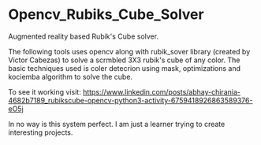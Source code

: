 # Opencv_Rubiks_Cube_Solver
Augmented reality based Rubik's Cube solver. 


The following tools uses opencv along with rubik_sover library (created by Victor Cabezas) to solve a scrmbled 3X3 rubik's cube of any color. The basic techniques used is coler detecrion using mask, optimizations and kociemba algorithm to solve the cube.

To see it working visit:
https://www.linkedin.com/posts/abhay-chirania-4682b7189_rubikscube-opencv-python3-activity-6759418926863589376-eO5j

In no way is this system perfect. I am just a learner trying to create interesting projects.
